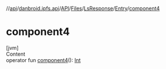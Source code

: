 //[api](../../../../../index.md)/[danbroid.ipfs.api](../../../../index.md)/[API](../../../index.md)/[Files](../../index.md)/[LsResponse](../index.md)/[Entry](index.md)/[component4](component4.md)



# component4  
[jvm]  
Content  
operator fun [component4](component4.md)(): [Int](https://kotlinlang.org/api/latest/jvm/stdlib/kotlin/-int/index.html)  



